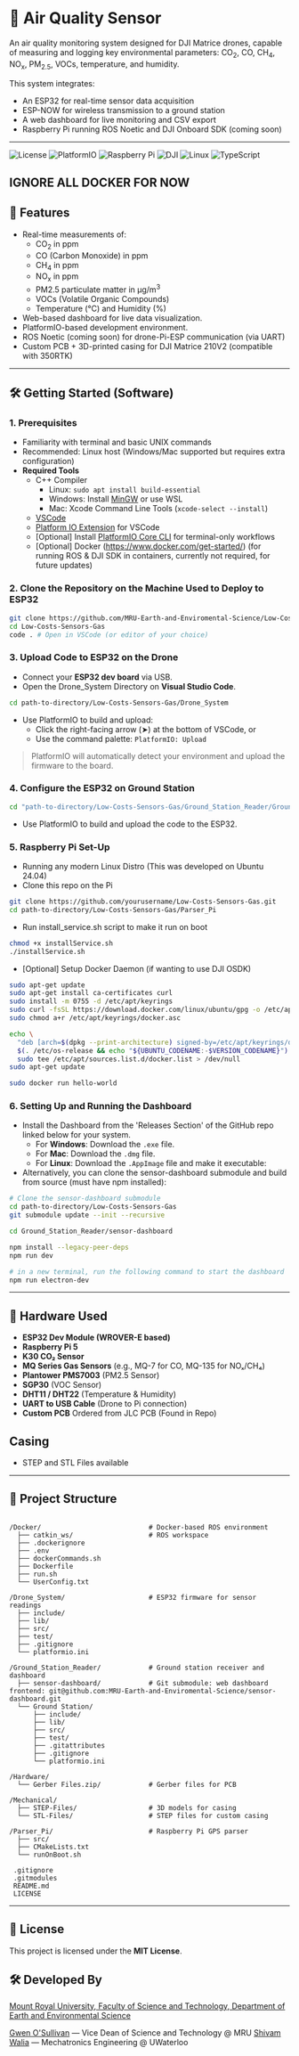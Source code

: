 # 🌿 Air Quality Sensor

An air quality monitoring system designed for DJI Matrice drones, capable of measuring and logging key environmental parameters: CO<sub>2</sub>, CO, CH<sub>4</sub>, NO<sub>x</sub>, PM<sub>2.5</sub>, VOCs, temperature, and humidity. 

This system integrates:
- An ESP32 for real-time sensor data acquisition
- ESP-NOW for wireless transmission to a ground station
- A web dashboard for live monitoring and CSV export
- Raspberry Pi running ROS Noetic and DJI Onboard SDK (coming soon)

---
![License](https://img.shields.io/badge/License-MIT-000000?style=for-the-badge&logo=openaccess&logoColor=white)
![PlatformIO](https://img.shields.io/badge/PlatformIO-000000?style=for-the-badge&logo=platformio&logoColor=white)
![Raspberry Pi](https://img.shields.io/badge/Raspberry%20Pi-000000?style=for-the-badge&logo=raspberrypi&logoColor=white)
![DJI](https://img.shields.io/badge/DJI-000000?style=for-the-badge&logo=dji&logoColor=white)
![Linux](https://img.shields.io/badge/Linux-000000?style=for-the-badge&logo=linux&logoColor=white)
![TypeScript](https://img.shields.io/badge/TypeScript-000000?style=for-the-badge&logo=typescript&logoColor=white)

## IGNORE ALL DOCKER FOR NOW

## 🚀 Features
- Real-time measurements of:
  - CO<sub>2</sub> in ppm
  - CO (Carbon Monoxide) in ppm
  - CH<sub>4</sub> in ppm
  - NO<sub>x</sub> in ppm
  - PM2.5 particulate matter in μg/m<sup>3</sup>
  - VOCs (Volatile Organic Compounds)
  - Temperature (°C) and Humidity (%)
- Web-based dashboard for live data visualization.
- PlatformIO-based development environment.
- ROS Noetic (coming soon) for drone-Pi-ESP communication (via UART)
- Custom PCB + 3D-printed casing for DJI Matrice 210V2 (compatible with 350RTK)

---

## 🛠️ Getting Started (Software)

### 1. Prerequisites
- Familiarity with terminal and basic UNIX commands
- Recommended: Linux host (Windows/Mac supported but requires extra configuration)
- **Required Tools**
  - C++ Compiler
    - Linux: `sudo apt install build-essential`
    - Windows: Install [MinGW](https://www.mingw-w64.org/) or use WSL
    - Mac: Xcode Command Line Tools (`xcode-select --install`)
  - [VSCode](https://code.visualstudio.com/)
  - [Platform IO Extension](https://platformio.org/install/ide?install=vscode) for VSCode
  - [Optional] Install [PlatformIO Core CLI](https://docs.platformio.org/en/latest/core/quickstart.html) for terminal-only workflows
  - [Optional] Docker (https://www.docker.com/get-started/) (for running ROS & DJI SDK in containers, currently not required, for future updates)
    
### 2. Clone the Repository on the Machine Used to Deploy to ESP32
```bash
git clone https://github.com/MRU-Earth-and-Enviromental-Science/Low-Costs-Sensors-Gas.git
cd Low-Costs-Sensors-Gas
code . # Open in VSCode (or editor of your choice)
```
### 3. Upload Code to ESP32 on the Drone

- Connect your **ESP32 dev board** via USB.
- Open the Drone_System Directory on **Visual Studio Code**.
```bash
cd path-to-directory/Low-Costs-Sensors-Gas/Drone_System
``` 
- Use PlatformIO to build and upload:  
  - Click the right-facing arrow (➤) at the bottom of VSCode, or  
  - Use the command palette: `PlatformIO: Upload`  

> PlatformIO will automatically detect your environment and upload the firmware to the board.

### 4. Configure the ESP32 on Ground Station
```bash
cd "path-to-directory/Low-Costs-Sensors-Gas/Ground_Station_Reader/Ground Station"
```
- Use PlatformIO to build and upload the code to the ESP32.

### 5. Raspberry Pi Set-Up
- Running any modern Linux Distro (This was developed on Ubuntu 24.04)
- Clone this repo on the Pi
```bash
git clone https://github.com/yourusername/Low-Costs-Sensors-Gas.git
cd path-to-directory/Low-Costs-Sensors-Gas/Parser_Pi
```
- Run install_service.sh script to make it run on boot
```bash
chmod +x installService.sh
./installService.sh
```

- [Optional] Setup Docker Daemon (if wanting to use DJI OSDK)
```bash
sudo apt-get update
sudo apt-get install ca-certificates curl
sudo install -m 0755 -d /etc/apt/keyrings
sudo curl -fsSL https://download.docker.com/linux/ubuntu/gpg -o /etc/apt/keyrings/docker.asc
sudo chmod a+r /etc/apt/keyrings/docker.asc

echo \
  "deb [arch=$(dpkg --print-architecture) signed-by=/etc/apt/keyrings/docker.asc] https://download.docker.com/linux/ubuntu \
  $(. /etc/os-release && echo "${UBUNTU_CODENAME:-$VERSION_CODENAME}") stable" | \
  sudo tee /etc/apt/sources.list.d/docker.list > /dev/null
sudo apt-get update

sudo docker run hello-world
```
### 6. Setting Up and Running the Dashboard
- Install the Dashboard from the 'Releases Section' of the GitHub repo linked below for your system.
  - For **Windows**: Download the `.exe` file.
  - For **Mac**: Download the `.dmg` file.
  - For **Linux**: Download the `.AppImage` file and make it executable:
- Alternatively, you can clone the sensor-dashboard submodule and build from source (must have npm installed):
```bash
# Clone the sensor-dashboard submodule
cd path-to-directory/Low-Costs-Sensors-Gas
git submodule update --init --recursive

cd Ground_Station_Reader/sensor-dashboard

npm install --legacy-peer-deps
npm run dev

# in a new terminal, run the following command to start the dashboard
npm run electron-dev
```
---
## 🧰 Hardware Used

- **ESP32 Dev Module (WROVER-E based)**
- **Raspberry Pi 5**
- **K30 CO₂ Sensor**
- **MQ Series Gas Sensors** (e.g., MQ-7 for CO, MQ-135 for NOₓ/CH₄)
- **Plantower PMS7003** (PM2.5 Sensor)
- **SGP30** (VOC Sensor)
- **DHT11 / DHT22** (Temperature & Humidity)
- **UART to USB Cable** (Drone to Pi connection)
- **Custom PCB** Ordered from JLC PCB (Found in Repo)

## Casing
- STEP and STL Files available
---

## 📁 Project Structure
```

/Docker/                           # Docker-based ROS environment
  ├── catkin_ws/                   # ROS workspace
  ├── .dockerignore
  ├── .env
  ├── dockerCommands.sh
  ├── Dockerfile
  ├── run.sh
  └── UserConfig.txt

/Drone_System/                     # ESP32 firmware for sensor readings
  ├── include/
  ├── lib/
  ├── src/
  ├── test/
  ├── .gitignore
  └── platformio.ini

/Ground_Station_Reader/            # Ground station receiver and dashboard
  ├── sensor-dashboard/            # Git submodule: web dashboard frontend: git@github.com:MRU-Earth-and-Enviromental-Science/sensor-dashboard.git
  └── Ground Station/
      ├── include/
      ├── lib/
      ├── src/
      ├── test/
      ├── .gitattributes
      ├── .gitignore
      └── platformio.ini

/Hardware/
  └── Gerber Files.zip/            # Gerber files for PCB

/Mechanical/
  ├── STEP-Files/                  # 3D models for casing
  └── STL-Files/                   # STEP files for custom casing

/Parser_Pi/                        # Raspberry Pi GPS parser
  ├── src/
  ├── CMakeLists.txt
  └── runOnBoot.sh
  
 .gitignore
 .gitmodules
 README.md
 LICENSE
```
---

## 📄 License
This project is licensed under the **MIT License**.

## 🛠️ Developed By

[Mount Royal University, Faculty of Science and Technology, Department of Earth and Environmental Science](https://www.mtroyal.ca/ProgramsCourses/FacultiesSchoolsCentres/ScienceTechnology/Departments/EarthEnvironmentalSciences/index.htm)

[Gwen O'Sullivan](mailto:INSERT_GWEN_EMAIL) — Vice Dean of Science and Technology @ MRU
[Shivam Walia](mailto:shivamwalia2006@gmail.com) — Mechatronics Engineering @ UWaterloo

